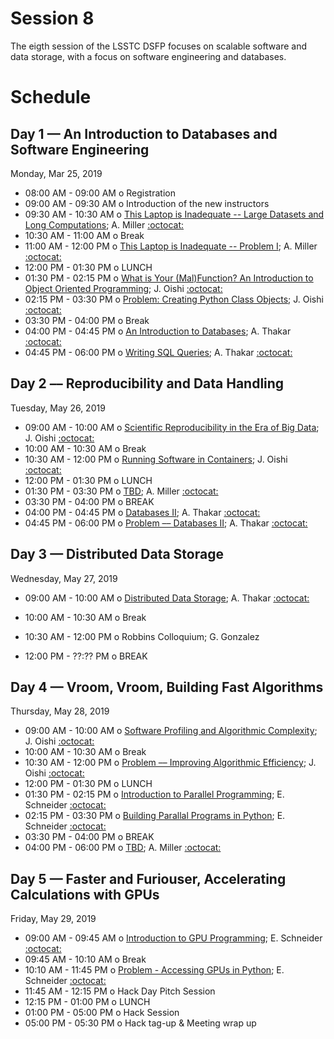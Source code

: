 # Session 8

The eigth session of the LSSTC DSFP focuses on scalable software and data storage, with a focus on software engineering and databases.

# Schedule

## Day 1 — An Introduction to Databases and Software Engineering

Monday, Mar 25, 2019

 * 08:00 AM - 09:00 AM  o  Registration
 * 09:00 AM - 09:30 AM  o  Introduction of the new instructors
 * 09:30 AM - 10:30 AM  o  [This Laptop is Inadequate -- Large Datasets and Long Computations](); A. Miller [:octocat:](https://github.com/adamamiller)
 * 10:30 AM - 11:00 AM  o  Break
 * 11:00 AM - 12:00 PM  o  [This Laptop is Inadequate -- Problem I](); A. Miller [:octocat:](https://github.com/adamamiller)
 * 12:00 PM - 01:30 PM  o  LUNCH
 * 01:30 PM - 02:15 PM  o  [What is Your (Mal)Function? An Introduction to Object Oriented Programming](); J. Oishi [:octocat:](https://github.com/jsoishi)
 * 02:15 PM - 03:30 PM  o  [Problem: Creating Python Class Objects](); J. Oishi [:octocat:](https://github.com/jsoishi)
 * 03:30 PM - 04:00 PM  o  Break
 * 04:00 PM - 04:45 PM  o  [An Introduction to Databases](); A. Thakar [:octocat:]()
 * 04:45 PM - 06:00 PM  o  [Writing SQL Queries](); A. Thakar [:octocat:]()

## Day 2 –– Reproducibility and Data Handling

Tuesday, May 26, 2019

 * 09:00 AM - 10:00 AM  o [Scientific Reproducibility in the Era of Big Data](); J. Oishi [:octocat:](https://github.com/jsoishi)
 * 10:00 AM - 10:30 AM  o  Break
 * 10:30 AM - 12:00 PM  o  [Running Software in Containers](); J. Oishi [:octocat:](https://github.com/jsoishi)
 * 12:00 PM - 01:30 PM  o  LUNCH
 * 01:30 PM - 03:30 PM  o  [TBD](); A. Miller [:octocat:](https://github.com/adamamiller)
 * 03:30 PM - 04:00 PM  o  BREAK
 * 04:00 PM - 04:45 PM  o  [Databases II](); A. Thakar [:octocat:]()
 * 04:45 PM - 06:00 PM  o  [Problem –– Databases II](); A. Thakar [:octocat:]()


## Day 3 — Distributed Data Storage

Wednesday, May 27, 2019

 * 09:00 AM - 10:00 AM  o [Distributed Data Storage](); A. Thakar [:octocat:]()

 * 10:00 AM - 10:30 AM  o  Break
 * 10:30 AM - 12:00 PM  o  Robbins Colloquium; G. Gonzalez
 * 12:00 PM - ??:?? PM  o  BREAK

## Day 4 — Vroom, Vroom, Building Fast Algorithms

Thursday, May 28, 2019

 * 09:00 AM - 10:00 AM  o [Software Profiling and Algorithmic Complexity](); J. Oishi [:octocat:](https://github.com/jsoishi)
 * 10:00 AM - 10:30 AM  o  Break
 * 10:30 AM - 12:00 PM  o  [Problem –– Improving Algorithmic Efficiency](); J. Oishi [:octocat:](https://github.com/jsoishi)
 * 12:00 PM - 01:30 PM  o  LUNCH
 * 01:30 PM - 02:15 PM  o  [Introduction to Parallel Programming](); E. Schneider [:octocat:](https://github.com/evaneschneider)
 * 02:15 PM - 03:30 PM  o  [Building Parallal Programs in Python](); E. Schneider [:octocat:](https://github.com/evaneschneider)
 * 03:30 PM - 04:00 PM  o  BREAK
 * 04:00 PM - 06:00 PM  o  [TBD](); A. Miller [:octocat:](https://github.com/adamamiller)
 
## Day 5 — Faster and Furiouser, Accelerating Calculations with GPUs 

Friday, May 29, 2019

 * 09:00 AM - 09:45 AM  o  [Introduction to GPU Programming](); E. Schneider [:octocat:](https://github.com/evaneschneider)
 * 09:45 AM - 10:10 AM  o  Break
 * 10:10 AM - 11:45 PM  o  [Problem - Accessing GPUs in Python](); E. Schneider [:octocat:](https://github.com/evaneschneider)
 * 11:45 AM - 12:15 PM  o  Hack Day Pitch Session
 * 12:15 PM - 01:00 PM  o  LUNCH
 * 01:00 PM - 05:00 PM  o  Hack Session
 * 05:00 PM - 05:30 PM  o  Hack tag-up & Meeting wrap up
